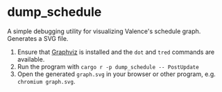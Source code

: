 # dump_schedule

A simple debugging utility for visualizing Valence's schedule graph. Generates a SVG file.

1. Ensure that [Graphviz](https://graphviz.org/) is installed and the `dot` and `tred` commands are available.
2. Run the program with `cargo r -p dump_schedule -- PostUpdate`
3. Open the generated `graph.svg` in your browser or other program, e.g. `chromium graph.svg`.

